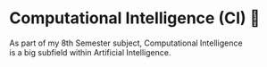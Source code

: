 # Computational Intelligence (CI) 🧠
As part of my 8th Semester subject, Computational Intelligence  
is a big subfield within Artificial Intelligence. 
